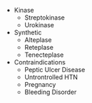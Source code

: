 - Kinase
	- Streptokinase
	- Urokinase
- Synthetic
	- Alteplase
	- Reteplase
	- Tenecteplase
- Contraindications
	- Peptic Ulcer Disease
	- Untrontrolled HTN
	- Pregnancy
	- Bleeding Disorder